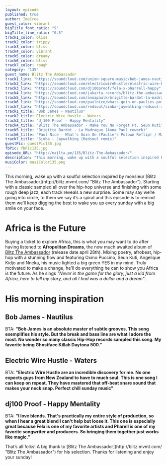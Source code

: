 ```yaml
---
layout: episode
published: true
author: ImaCrea
guest_color: vibrant
bigTitle_font_ratio: "9"
bigTitle_line_ratio: "0.5"
track1_color: bliss
track2_color: trippy
track3_color: bliss
track4_color: vibrant
track5_color: dreamy
track6_color: bliss
track7_color: rough
category: "135"
guest_name: Blitz The Ambassador
track1_link: "https://soundcloud.com/union-square-music/bob-james-nautilus"
track2_link: "https://soundcloud.com/electricwirehustle/electric-wire-hustle-waters"
track3_link: "https://soundcloud.com/dj100proof/fela-x-pharrell-happy"
track4_link: "https://soundcloud.com/jakarta-records/blitz-the-ambassador-make-you"
track5_link: "https://soundcloud.com/annapaulk/brigitte-bardot-la-madrague"
track6_link: "https://soundcloud.com/paulnice/whats-goin-on-paulies-potown"
track7_link: "https://soundcloud.com/redsoul/simba-jaywalking-redsoul-remix"
track1_title: "Bob James - Nautilus"
track2_title: Electric Wire Hustle – Waters
track3_title: "dj100 Proof - Happy Mentality"
track4_title: "Blitz The Ambassador - Make You No Forget Ft. Seun Kuti"
track5_title: "Brigitte Bardot - La Madrague (Anna Paul rework)"
track6_title: "Paul Nice - What's Goin On (Paulie's Potown Reflip) / Marvin Gaye"
track7_title: "Simba - Jaywalking (Redsoul remix)"
guestPic: guestPic135.jpg
fbPic: fbPic135.jpg
episode_URL: "http://mailta.pe/135/Blitz-The-Ambassador/"
description: "This morning, wake up with a soulful selection inspired by monsieur Blitz The Ambassador. Starting with a classic sampled all over the hip-hop universe and finishing with some rough deep jazz, each track reveals a new surprise. Some may say we’re going into circle, to them we say it’s a spiral and this episode is to remind them we’ll keep digging the best to wake you up every sunday with a big smile on your face."
musiColor: musiColor135.png
---
```


<p id="introduction">
This morning, wake up with a soulful selection inspired by monsieur [Blitz The Ambassador](http://blitz.mvmt.com/ "Blitz The Ambassador"). Starting with a classic sampled all over the hip-hop universe and finishing with some rough deep jazz, each track reveals a new surprise. Some may say we’re going into circle, to them we say it’s a spiral and this episode is to remind them we’ll keep digging the best to wake you up every sunday with a big smile on your face.</p>

# Africa is the Future

Buying a ticket to explore Africa, this is what you may want to do after having listened to **Afropolitan Dreams**, the new much awaited album of [Blitz The Ambassador](http://blitz.mvmt.com/ "Blitz The Ambassador") (release date april 28th). Mixing poetry, afrobeat, hip-hop with a stunning flow and featuring Oxmo Puccino, Seun Kuti, Angelique Kidjo and Nneka, his music lighted a big green YES in my mind. Truly motivated to make a change, he’ll do everything he can to show you Africa is the future. As he sings _"Never in the game for the glory, just a kid from Africa, here to tell my story, and all I had was a dollar and a dream"_.

# His morning inspiration

## Bob James - Nautilus
BTA: **"**Bob James is an absolute master of subtle grooves. This song exemplifies his style. But the break and bass line are what I adore the most. No wonder so many classic Hip-Hop records sampled this song. My favorite being Ghostface Killah Daytona 500.**"**

## Electric Wire Hustle - Waters
BTA: **"**Electric Wire Hustle are an incredible discovery for me. No one expects guys from New Zealand to have to much soul. This is one song I can keep on repeat. They have mastered that off-beat snare sound that makes your neck snap. Perfect chill sunday music**"**

## dj100 Proof - Happy Mentality
BTA: **"**I love blends. That's practically my entire style of production, so when I hear a great blend I can't help but loose it. This one is especially great because Fela is one of my favorite artists and Pharell is one of my favorite songwriter and producers. So bringing them together just works like magic.**"**

<p id="outroduction">
That’s all folks! A big thank to [Blitz The Ambassador](http://blitz.mvmt.com/ "Blitz The Ambassador") for his selection. Thanks for listening and enjoy your sunday!
</p>